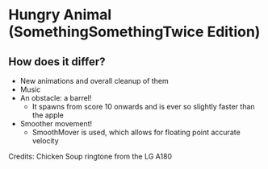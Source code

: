 # Hungry Animal (SomethingSomethingTwice Edition)
## How does it differ?
- New animations and overall cleanup of them
- Music
- An obstacle: a barrel!
    - It spawns from score 10 onwards and is ever so slightly faster than the apple
- Smoother movement!
    - SmoothMover is used, which allows for floating point accurate velocity

Credits:
Chicken Soup ringtone from the LG A180
